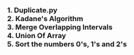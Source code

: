 <h3>
  1. Duplicate.py<br>
  2. Kadane's Algorithm<br>
  3. Merge Overlapping Intervals<br>
  4. Union Of Array<br>
  5. Sort the numbers 0's, 1's and 2's<br>
</h3>
